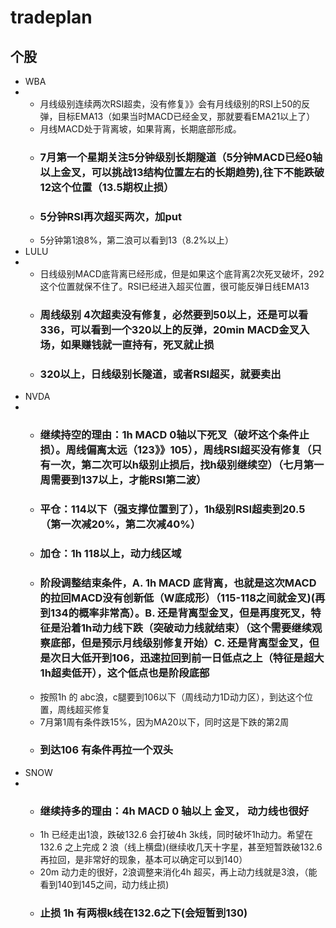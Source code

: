 # tradeplan
## 个股
* WBA
* * 月线级别连续两次RSI超卖，没有修复》》会有月线级别的RSI上50的反弹，目标EMA13（如果当时MACD已经金叉，那就要看EMA21以上了）
  * 月线MACD处于背离坡，如果背离，长期底部形成。
  * ### 7月第一个星期关注5分钟级别长期隧道（5分钟MACD已经0轴以上金叉，可以挑战13结构位置左右的长期趋势),往下不能跌破12这个位置（13.5期权止损）
  * ### 5分钟RSI再次超买两次，加put
  * 5分钟第1浪8%，第二浪可以看到13（8.2%以上）
* LULU
* * 日线级别MACD底背离已经形成，但是如果这个底背离2次死叉破坏，292这个位置就保不住了。RSI已经进入超买位置，很可能反弹日线EMA13
  * ### 周线级别 4次超卖没有修复，必然要到50以上，还是可以看336，可以看到一个320以上的反弹，20min MACD金叉入场，如果赚钱就一直持有，死叉就止损
  * ### 320以上，日线级别长隧道，或者RSI超买，就要卖出
* NVDA
* * ### 继续持空的理由：1h MACD 0轴以下死叉（破坏这个条件止损）。周线偏离太远（123》》105），周线RSI超买没有修复（只有一次，第二次可以h级别止损后，找h级别继续空）（七月第一周需要到137以上，才能RSI第二波）
  * ### 平仓：114以下（强支撑位置到了），1h级别RSI超卖到20.5（第一次减20%，第二次减40%）
  * ### 加仓：1h 118以上，动力线区域
  * ### 阶段调整结束条件，A. 1h MACD 底背离，也就是这次MACD的拉回MACD没有创新低（W底成形）（115-118之间就金叉)(再到134的概率非常高）。B. 还是背离型金叉，但是再度死叉，特征是沿着1h动力线下跌（突破动力线就结束）（这个需要继续观察底部，但是预示月线级别修复开始）C. 还是背离型金叉，但是次日大低开到106，迅速拉回到前一日低点之上（特征是超大1h超卖低开），这个低点也是阶段底部
  * 按照1h 的 abc浪，c腿要到106以下（周线动力1D动力区），到达这个位置，周线超买修复
  * 7月第1周有条件跌15%，因为MA20以下，同时这是下跌的第2周
  * ### 到达106 有条件再拉一个双头
* SNOW
* * ### 继续持多的理由：4h MACD 0 轴以上 金叉， 动力线也很好
  * 1h 已经走出1浪，跌破132.6 会打破4h 3k线，同时破坏1h动力。希望在132.6 之上完成 2 浪（线上横盘)(继续收几天十字星，甚至短暂跌破132.6 再拉回，是非常好的现象，基本可以确定可以到140）
  * 20m 动力走的很好，2浪调整来消化4h 超买，再上动力线就是3浪，（能看到140到145之间，动力线止损)
  * ### 止损 1h 有两根k线在132.6之下(会短暂到130)


  
